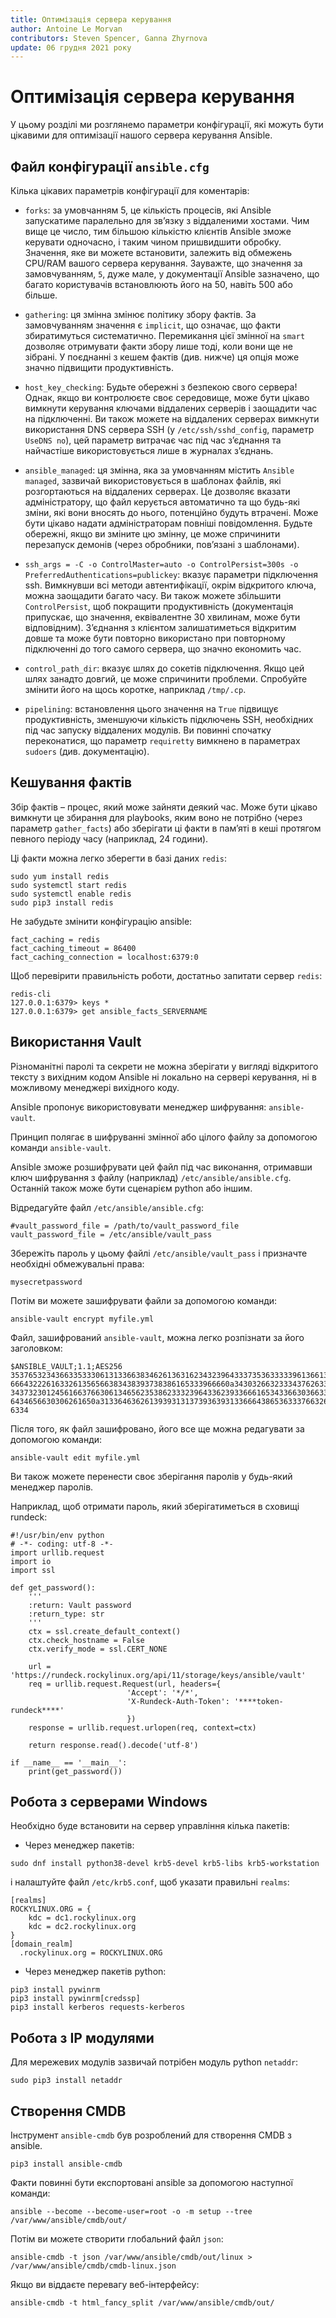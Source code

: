 ```yaml
---
title: Оптимізація сервера керування
author: Antoine Le Morvan
contributors: Steven Spencer, Ganna Zhyrnova
update: 06 грудня 2021 року
---
```


# Оптимізація сервера керування

У цьому розділі ми розглянемо параметри конфігурації, які можуть бути цікавими для оптимізації нашого сервера керування Ansible.

## Файл конфігурації `ansible.cfg`

Кілька цікавих параметрів конфігурації для коментарів:

* `forks`: за умовчанням 5, це кількість процесів, які Ansible запускатиме паралельно для зв’язку з віддаленими хостами. Чим вище це число, тим більшою кількістю клієнтів Ansible зможе керувати одночасно, і таким чином пришвидшити обробку. Значення, яке ви можете встановити, залежить від обмежень CPU/RAM вашого сервера керування. Зауважте, що значення за замовчуванням, `5`, дуже мале, у документації Ansible зазначено, що багато користувачів встановлюють його на 50, навіть 500 або більше.

* `gathering`: ця змінна змінює політику збору фактів. За замовчуванням значення є `implicit`, що означає, що факти збиратимуться систематично. Перемикання цієї змінної на `smart` дозволяє отримувати факти збору лише тоді, коли вони ще не зібрані. У поєднанні з кешем фактів (див. нижче) ця опція може значно підвищити продуктивність.

* `host_key_checking`: Будьте обережні з безпекою свого сервера! Однак, якщо ви контролюєте своє середовище, може бути цікаво вимкнути керування ключами віддалених серверів і заощадити час на підключенні. Ви також можете на віддалених серверах вимкнути використання DNS сервера SSH (у `/etc/ssh/sshd_config`, параметр `UseDNS no`), цей параметр витрачає час під час з’єднання та найчастіше використовується лише в журналах з’єднань.

* `ansible_managed`: ця змінна, яка за умовчанням містить `Ansible managed`, зазвичай використовується в шаблонах файлів, які розгортаються на віддалених серверах. Це дозволяє вказати адміністратору, що файл керується автоматично та що будь-які зміни, які вони вносять до нього, потенційно будуть втрачені. Може бути цікаво надати адміністраторам повніші повідомлення. Будьте обережні, якщо ви зміните цю змінну, це може спричинити перезапуск демонів (через обробники, пов’язані з шаблонами).

* `ssh_args = -C -o ControlMaster=auto -o ControlPersist=300s -o PreferredAuthentications=publickey`: вказує параметри підключення ssh. Вимкнувши всі методи автентифікації, окрім відкритого ключа, можна заощадити багато часу. Ви також можете збільшити `ControlPersist`, щоб покращити продуктивність (документація припускає, що значення, еквівалентне 30 хвилинам, може бути відповідним). З’єднання з клієнтом залишатиметься відкритим довше та може бути повторно використано при повторному підключенні до того самого сервера, що значно економить час.

* `control_path_dir`: вказує шлях до сокетів підключення. Якщо цей шлях занадто довгий, це може спричинити проблеми. Спробуйте змінити його на щось коротке, наприклад `/tmp/.cp`.

* `pipelining`: встановлення цього значення на `True` підвищує продуктивність, зменшуючи кількість підключень SSH, необхідних під час запуску віддалених модулів. Ви повинні спочатку переконатися, що параметр `requiretty` вимкнено в параметрах `sudoers` (див. документацію).

## Кешування фактів

Збір фактів – процес, який може зайняти деякий час. Може бути цікаво вимкнути це збирання для playbooks, яким воно не потрібно (через параметр `gather_facts`) або зберігати ці факти в пам’яті в кеші протягом певного періоду часу (наприклад, 24 години).

Ці факти можна легко зберегти в базі даних `redis`:

```
sudo yum install redis
sudo systemctl start redis
sudo systemctl enable redis
sudo pip3 install redis
```

Не забудьте змінити конфігурацію ansible:

```
fact_caching = redis
fact_caching_timeout = 86400
fact_caching_connection = localhost:6379:0
```

Щоб перевірити правильність роботи, достатньо запитати сервер `redis`:

```
redis-cli
127.0.0.1:6379> keys *
127.0.0.1:6379> get ansible_facts_SERVERNAME
```

## Використання Vault

Різноманітні паролі та секрети не можна зберігати у вигляді відкритого тексту з вихідним кодом Ansible ні локально на сервері керування, ні в можливому менеджері вихідного коду.

Ansible пропонує використовувати менеджер шифрування: `ansible-vault`.

Принцип полягає в шифруванні змінної або цілого файлу за допомогою команди `ansible-vault`.

Ansible зможе розшифрувати цей файл під час виконання, отримавши ключ шифрування з файлу (наприклад) `/etc/ansible/ansible.cfg`. Останній також може бути сценарієм python або іншим.

Відредагуйте файл `/etc/ansible/ansible.cfg`:

```
#vault_password_file = /path/to/vault_password_file
vault_password_file = /etc/ansible/vault_pass
```

Збережіть пароль у цьому файлі `/etc/ansible/vault_pass` і призначте необхідні обмежувальні права:

```
mysecretpassword
```

Потім ви можете зашифрувати файли за допомогою команди:

```
ansible-vault encrypt myfile.yml
```

Файл, зашифрований `ansible-vault`, можна легко розпізнати за його заголовком:

```
$ANSIBLE_VAULT;1.1;AES256
35376532343663353330613133663834626136316234323964333735363333396136613266383966
6664322261633261356566383438393738386165333966660a343032663233343762633936313630
34373230124561663766306134656235386233323964336239336661653433663036633334366661
6434656630306261650a313364636261393931313739363931336664386536333766326264633330
6334
```

Після того, як файл зашифровано, його все ще можна редагувати за допомогою команди:

```
ansible-vault edit myfile.yml
```

Ви також можете перенести своє зберігання паролів у будь-який менеджер паролів.

Наприклад, щоб отримати пароль, який зберігатиметься в сховищі rundeck:

```
#!/usr/bin/env python
# -*- coding: utf-8 -*-
import urllib.request
import io
import ssl

def get_password():
    '''
    :return: Vault password
    :return_type: str
    '''
    ctx = ssl.create_default_context()
    ctx.check_hostname = False
    ctx.verify_mode = ssl.CERT_NONE

    url = 'https://rundeck.rockylinux.org/api/11/storage/keys/ansible/vault'
    req = urllib.request.Request(url, headers={
                          'Accept': '*/*',
                          'X-Rundeck-Auth-Token': '****token-rundeck****'
                          })
    response = urllib.request.urlopen(req, context=ctx)

    return response.read().decode('utf-8')

if __name__ == '__main__':
    print(get_password())
```

## Робота з серверами Windows

Необхідно буде встановити на сервер управління кілька пакетів:

* Через менеджер пакетів:

```
sudo dnf install python38-devel krb5-devel krb5-libs krb5-workstation
```

і налаштуйте файл `/etc/krb5.conf`, щоб указати правильні `realms`:

```
[realms]
ROCKYLINUX.ORG = {
    kdc = dc1.rockylinux.org
    kdc = dc2.rockylinux.org
}
[domain_realm]
  .rockylinux.org = ROCKYLINUX.ORG
```

* Через менеджер пакетів python:

```
pip3 install pywinrm
pip3 install pywinrm[credssp]
pip3 install kerberos requests-kerberos
```

## Робота з IP модулями

Для мережевих модулів зазвичай потрібен модуль python `netaddr`:

```
sudo pip3 install netaddr
```

## Створення CMDB

Інструмент `ansible-cmdb` був розроблений для створення CMDB з ansible.

```
pip3 install ansible-cmdb
```

Факти повинні бути експортовані ansible за допомогою наступної команди:

```
ansible --become --become-user=root -o -m setup --tree /var/www/ansible/cmdb/out/
```

Потім ви можете створити глобальний файл `json`:

```
ansible-cmdb -t json /var/www/ansible/cmdb/out/linux > /var/www/ansible/cmdb/cmdb-linux.json
```

Якщо ви віддаєте перевагу веб-інтерфейсу:

```
ansible-cmdb -t html_fancy_split /var/www/ansible/cmdb/out/
```
